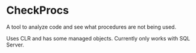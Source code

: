 # CheckProcs
A tool to analyze code and see what procedures are not being used.

Uses CLR and has some managed objects. Currently only works with SQL Server.
